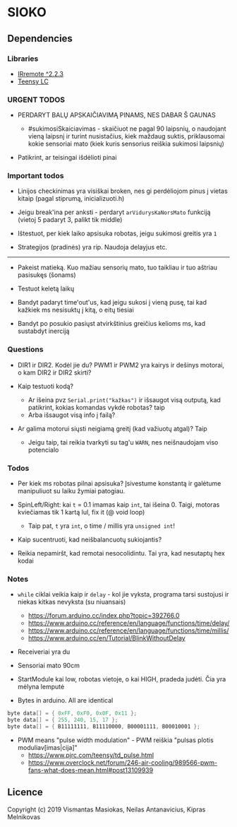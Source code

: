 # SIOKO

## Dependencies

### Libraries

- [IRremote ^2.2.3](https://github.com/z3t0/Arduino-IRremote)
- [Teensy LC](https://www.pjrc.com/teensy/td_download.html)

### URGENT TODOS

- PERDARYT BALŲ APSKAIČIAVIMĄ PINAMS, NES DABAR Š GAUNAS

  - #sukimosiSkaiciavimas - skaičiuot ne pagal 90 laipsnių, o naudojant vieną laipsnį ir turint nusistačius, kiek maždaug suktis, priklausomai kokie sensoriai mato (kiek kuris sensorius reiškia sukimosi laipsnių)

- Patikrint, ar teisingai išdėlioti pinai

### Important todos

- Linijos checkinimas yra visiškai broken, nes gi perdėliojom pinus į vietas kitaip (pagal stiprumą, inicializuoti.h)

- Jeigu break'ina per anksti - perdaryt `arVidurysKaNorsMato` funkciją (vietoj 5 padaryt 3, palikt tik middle)

- Ištestuot, per kiek laiko apsisuka robotas, jeigu sukimosi greitis yra `1`

- Strategijos (pradinės) yra rip. Naudoja delayjus etc.

---

- Pakeist matieką. Kuo mažiau sensorių mato, tuo taikliau ir tuo aštriau pasisukęs (šonams)

- Testuot keletą laikų

- Bandyt padaryt time'out'us, kad jeigu sukosi į vieną pusę, tai kad kažkiek ms nesisuktų į kitą, o eitų tiesiai

- Bandyt po posukio pasiųst atvirkštinius greičius kelioms ms, kad sustabdyt inerciją

### Questions

- DIR1 ir DIR2. Kodėl jie du? PWM1 ir PWM2 yra kairys ir dešinys motorai, o kam DIR2 ir DIR2 skirti?

- Kaip testuoti kodą?

  - Ar išeina pvz `Serial.print("kažkas")` ir išsaugot visą outputą, kad patikrint, kokias komandas vykdė robotas? taip
  - Arba išsaugot visą info į failą?

- Ar galima motorui siųsti neigiamą greitį (kad važiuotų atgal)? Taip

  - Jeigu taip, tai reikia tvarkyti su tag'u `WARN`, nes neišnaudojam viso potencialo

### Todos

- Per kiek ms robotas pilnai apsisuka? Įsivestume konstantą ir galėtume manipuliuot su laiku žymiai patogiau.

- SpinLeft/Right: kai `t` = 0.1 imamas kaip `int`, tai išeina 0. Taigi, motoras kviečiamas tik 1 kartą lul, fix it (@ void loop)

  - Taip pat, `t` yra `int`, o time / millis yra `unsigned int`!

- Kaip sucentruoti, kad neišbalancuotų sukiojantis?

- Reikia nepamiršt, kad remotai nesocolidintu. Tai yra, kad nesutaptų hex kodai

### Notes

- `while` ciklai veikia kaip ir `delay` - kol jie vyksta, programa tarsi sustojusi ir niekas kitkas nevyksta (su niuansais)

  - https://forum.arduino.cc/index.php?topic=392766.0
  - https://www.arduino.cc/reference/en/language/functions/time/delay/
  - https://www.arduino.cc/reference/en/language/functions/time/millis/
  - https://www.arduino.cc/en/Tutorial/BlinkWithoutDelay

- Receiveriai yra du

* Sensoriai mato 90cm

- StartModule kai low, robotas vietoje, o kai HIGH, pradeda judėti. Čia yra mėlyna lemputė

* Bytes in arduino. All are identical

```cpp
byte data[] = { 0xFF, 0xF0, 0x0F, 0x11 };
byte data[] = { 255, 240, 15, 17 };
byte data[] = { B11111111, B11110000, B00001111, B00010001 };
```

- PWM means "pulse width modulation" - PWM reiškia "pulsas plotis moduliav[imas|cija]"
  - https://www.pjrc.com/teensy/td_pulse.html
  - https://www.overclock.net/forum/246-air-cooling/989566-pwm-fans-what-does-mean.html#post13109939

## Licence

Copyright (c) 2019 Vismantas Masiokas, Neilas Antanavicius, Kipras Melnikovas
